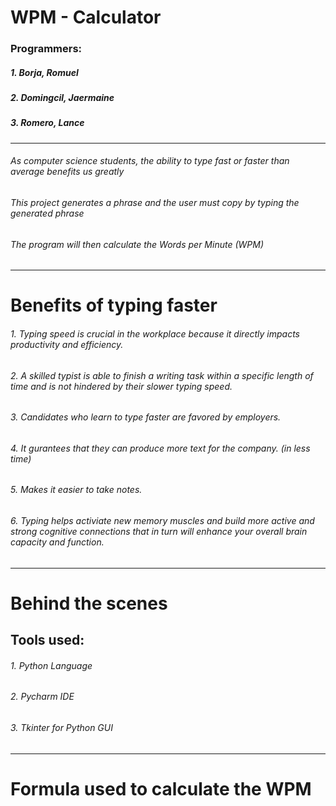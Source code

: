 # **WPM - Calculator**

### Programmers:
##### 1. Borja, Romuel
##### 2. Domingcil, Jaermaine
##### 3. Romero, Lance

___
###### As computer science students, the ability to type fast or faster than average benefits us greatly
###### This project generates a phrase and the user must copy by typing the generated phrase
###### The program will then calculate the Words per Minute (WPM)

___
# Benefits of typing faster
###### 1. Typing speed is crucial in the workplace because it directly impacts productivity and efficiency.
###### 2. A skilled typist is able to finish a writing task within a specific length of time and is not hindered by their slower typing speed.
###### 3. Candidates who learn to type faster are favored by employers.
###### 4. It gurantees that they can produce more text for the company. (in less time)
###### 5. Makes it easier to take notes.
###### 6. Typing helps activiate new memory muscles and build more active and strong cognitive connections that in turn will enhance your overall brain capacity and function.

___
# Behind the scenes
## Tools used:
###### 1. Python Language
###### 2. Pycharm IDE
###### 3. Tkinter for Python GUI

___
# Formula used to calculate the WPM

